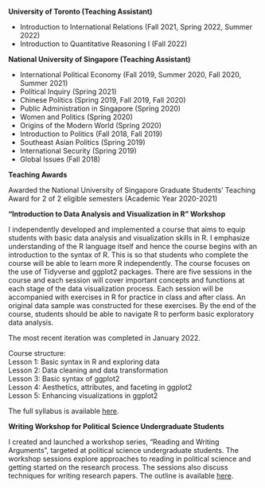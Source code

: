  
**University of Toronto (Teaching Assistant)**

<ul>
<li>Introduction to International Relations (Fall 2021, Spring 2022, Summer 2022)</li>
<li> Introduction to Quantitative Reasoning I (Fall 2022) </li>
</ul>
 
**National University of Singapore (Teaching Assistant)**

<ul>
<li>International Political Economy (Fall 2019, Summer 2020, Fall 2020, Summer 2021)</li>
<li>Political Inquiry (Spring 2021)</li>
<li>Chinese Politics (Spring 2019, Fall 2019, Fall 2020)</li>
<li>Public Administration in Singapore (Spring 2020)</li>
<li>Women and Politics (Spring 2020)</li>
<li>Origins of the Modern World (Spring 2020)</li>
<li>Introduction to Politics (Fall 2018, Fall 2019)</li>
<li>Southeast Asian Politics (Spring 2019)</li>
<li>International Security (Spring 2019)</li>
<li>Global Issues (Fall 2018)</li>
</ul>

**Teaching Awards**<br>

Awarded the National University of Singapore Graduate Students’ Teaching Award for 2 of 2 eligible semesters (Academic Year 2020-2021)

**“Introduction to Data Analysis and Visualization in R” Workshop**

I independently developed and implemented a course that aims to equip students with basic data analysis and visualization skills in R. I emphasize understanding of the R language itself and hence the course begins with an introduction to the syntax of R. This is so that students who complete the course will be able to learn more R independently. The course focuses on the use of Tidyverse and ggplot2 packages. There are five sessions in the course and each session will cover important concepts and functions at each stage of the data visualization process. Each session will be accompanied with exercises in R for practice in class and after class. An original data sample was constructed for these exercises. By the end of the course, students should be able to navigate R to perform basic exploratory data analysis. 

The most recent iteration was completed in January 2022. 

Course structure:<br>
Lesson 1: Basic syntax in R and exploring data<br>
Lesson 2: Data cleaning and data transformation <br>
Lesson 3: Basic syntax of ggplot2 <br>
Lesson 4: Aesthetics, attributes, and faceting in ggplot2<br>
Lesson 5: Enhancing visualizations in ggplot2<br>

The full syllabus is available <a href="https://www.dropbox.com/s/lfwr5j4nuyzabe9/Introduction%20to%20Data%20Analysis%20and%20Visualisation%20-%20updated1September2021.pdf?dl=0">here</a>. 

**Writing Workshop for Political Science Undergraduate Students** <br>

I created and launched a workshop series, “Reading and Writing Arguments”, targeted at political science undergraduate students. The workshop sessions explore approaches to reading in political science and getting started on the research process. The sessions also discuss techniques for writing research papers. The outline is available <a href="https://static1.squarespace.com/static/5d31deaf24ec13000175a6d8/t/5d9804a0bd4c1842802573b1/1570243745469/Writing+Workshop+Outline+%28as+of+Oct+5%29.pdf">here</a>.














